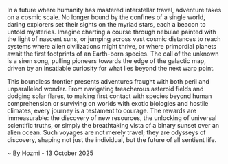 
In a future where humanity has mastered interstellar travel, adventure takes on a cosmic scale. No longer bound by the confines of a single world, daring explorers set their sights on the myriad stars, each a beacon to untold mysteries. Imagine charting a course through nebulae painted with the light of nascent suns, or jumping across vast cosmic distances to reach systems where alien civilizations might thrive, or where primordial planets await the first footprints of an Earth-born species. The call of the unknown is a siren song, pulling pioneers towards the edge of the galactic map, driven by an insatiable curiosity for what lies beyond the next warp point.

This boundless frontier presents adventures fraught with both peril and unparalleled wonder. From navigating treacherous asteroid fields and dodging solar flares, to making first contact with species beyond human comprehension or surviving on worlds with exotic biologies and hostile climates, every journey is a testament to courage. The rewards are immeasurable: the discovery of new resources, the unlocking of universal scientific truths, or simply the breathtaking vista of a binary sunset over an alien ocean. Such voyages are not merely travel; they are odysseys of discovery, shaping not just the individual, but the future of all sentient life.

~ By Hozmi - 13 October 2025
